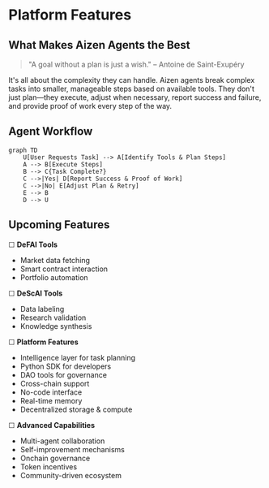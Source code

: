 # Platform Features

## What Makes Aizen Agents the Best

> "A goal without a plan is just a wish." – Antoine de Saint-Exupéry

It's all about the complexity they can handle. Aizen agents break complex tasks into smaller, manageable steps based on available tools. They don't just plan—they execute, adjust when necessary, report success and failure, and provide proof of work every step of the way.

## Agent Workflow

```mermaid
graph TD
    U[User Requests Task] --> A[Identify Tools & Plan Steps]
    A --> B[Execute Steps]
    B --> C{Task Complete?}
    C -->|Yes| D[Report Success & Proof of Work]
    C -->|No| E[Adjust Plan & Retry]
    E --> B
    D --> U
```

## Upcoming Features

☐ **DeFAI Tools**

-   Market data fetching
-   Smart contract interaction
-   Portfolio automation

☐ **DeScAI Tools**

-   Data labeling
-   Research validation
-   Knowledge synthesis

☐ **Platform Features**

-   Intelligence layer for task planning
-   Python SDK for developers
-   DAO tools for governance
-   Cross-chain support
-   No-code interface
-   Real-time memory
-   Decentralized storage & compute

☐ **Advanced Capabilities**

-   Multi-agent collaboration
-   Self-improvement mechanisms
-   Onchain governance
-   Token incentives
-   Community-driven ecosystem
